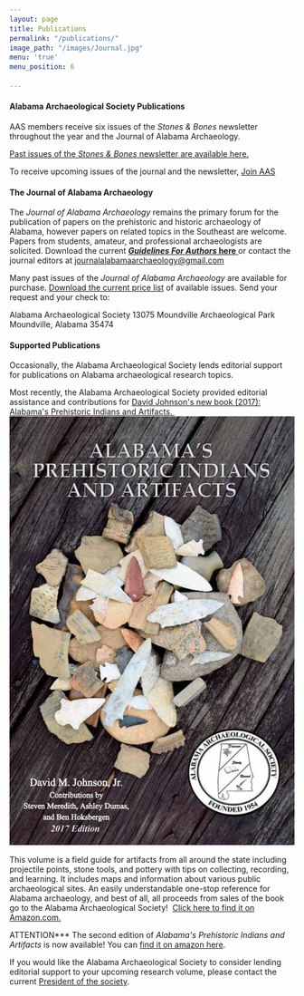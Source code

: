 ```yaml
---
layout: page
title: Publications
permalink: "/publications/"
image_path: "/images/Journal.jpg"
menu: 'true'
menu_position: 6

---
```

#### Alabama Archaeological Society Publications

AAS members receive six issues of the _Stones & Bones_ newsletter throughout the year and the Journal of Alabama Archaeology.

[Past issues of the _Stones & Bones_ newsletter are available here.](/stones_bones/)

To receive upcoming issues of the journal and the newsletter, [Join AAS](/support/)

#### The Journal of Alabama Archaeology

The _Journal of Alabama Archaeology_ remains the primary forum for the publication of papers on the prehistoric and historic archaeology of Alabama, however papers on related topics in the Southeast are welcome. Papers from students, amateur, and professional archaeologists are solicited. Download the current [**_Guidelines For Authors_ here** ](alabamaarchaeology.org/journals/ "journal instructions")or contact the journal editors at journalalabamaarchaeology@gmail.com

Many past issues of the _Journal of Alabama Archaeology_ are available for purchase. [Download the current price list](/files/JournalIssues.pdf) of available issues. Send your request and your check to:

Alabama Archaeological Society 13075 Moundville Archaeological Park Moundville, Alabama 35474

#### **Supported Publications**

Occasionally, the Alabama Archaeological Society lends editorial support for publications on Alabama archaeological research topics.

Most recently, the Alabama Archaeological Society provided editorial assistance and contributions for [David Johnson's new book (2017): Alabama's Prehistoric Indians and Artifacts. ](https://www.amazon.com/Alabamas-Prehistoric-Indians-Artifacts-Johnson/dp/099687836X/ref=sr_1_1?s=books&ie=UTF8&qid=1485826114&sr=1-1&keywords=alabama+artifacts)![](/uploads/versions/bookcover---x----907-1360x---.jpg)

This volume is a field guide for artifacts from all around the state including projectile points, stone tools, and pottery with tips on collecting, recording, and learning. It includes maps and information about various public archaeological sites. An easily understandable one-stop reference for Alabama archaeology, and best of all, all proceeds from sales of the book go to the Alabama Archaeological Society!  [Click here to find it on Amazon.com.](https://www.amazon.com/Alabamas-Prehistoric-Indians-Artifacts-Johnson/dp/099687836X/ref=sr_1_1?s=books&ie=UTF8&qid=1485826114&sr=1-1&keywords=alabama+artifacts)

ATTENTION*** The second edition of _Alabama's Prehistoric Indians and Artifacts_ is now available! You can [find it on amazon here](https://www.amazon.com/Handbook-Alabamas-Prehistoric-Indians-Artifacts/dp/099938306X/ref=pd_sbs_14_1/143-7449059-2059013?_encoding=UTF8&pd_rd_i=099938306X&pd_rd_r=467c0eaa-2134-437f-a583-6cc3dd25137c&pd_rd_w=CbTeY&pd_rd_wg=hKfen&pf_rd_p=52b7592c-2dc9-4ac6-84d4-4bda6360045e&pf_rd_r=4RYBZG1BTHATNV0KWDWN&psc=1&refRID=4RYBZG1BTHATNV0KWDWN).

If you would like the Alabama Archaeological Society to consider lending editorial support to your upcoming research volume, please contact the current [President of the society](/contact/).